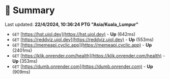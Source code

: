 # 📖 Summary
Last updated: **22/4/2024, 10:36:24 PTG "Asia/Kuala_Lumpur"**

- `GET` [https://hst.ujol.dev](https://hst.ujol.dev) - **Up** (642ms)
- `GET` [https://reddviz.ujol.dev](https://reddviz.ujol.dev) - **Up** (553ms)
- `GET` [https://memeapi.cyclic.app](https://memeapi.cyclic.app) - **Up** (2401ms)
- `GET` [https://klik.onrender.com/health](https://klik.onrender.com/health) - **Up** (353ms)
- `GET` [https://dumb.onrender.com](https://dumb.onrender.com) - **Up** (909ms)
